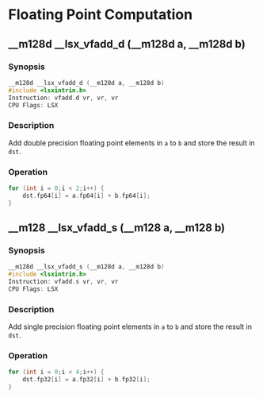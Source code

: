 # Floating Point Computation

## __m128d __lsx_vfadd_d (__m128d a, __m128d b)

### Synopsis

```c++
__m128d __lsx_vfadd_d (__m128d a, __m128d b)
#include <lsxintrin.h>
Instruction: vfadd.d vr, vr, vr
CPU Flags: LSX
```

### Description

Add double precision floating point elements in `a` to `b` and store the result in `dst`.

### Operation

```c++
for (int i = 0;i < 2;i++) {
    dst.fp64[i] = a.fp64[i] + b.fp64[i];
}
```

## __m128 __lsx_vfadd_s (__m128 a, __m128 b)

### Synopsis

```c++
__m128d __lsx_vfadd_s (__m128d a, __m128d b)
#include <lsxintrin.h>
Instruction: vfadd.s vr, vr, vr
CPU Flags: LSX
```

### Description

Add single precision floating point elements in `a` to `b` and store the result in `dst`.

### Operation

```c++
for (int i = 0;i < 4;i++) {
    dst.fp32[i] = a.fp32[i] + b.fp32[i];
}
```
